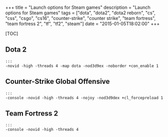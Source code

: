 +++
title = "Launch options for Steam games"
description = "Launch options for Steam games"
tags = ["dota", "dota2", "dota2 reborn", "cs", "css", "csgo", "cs16", "counter-strike", "counter strike", "team fortress", "team fortress 2", "tf", "tf2", "steam"]
date = "2015-01-05T18:02:00"
+++

[TOC]

## Dota 2

    :::
    -novid -high -threads 4 -map dota -nod3d9ex -noborder +con_enable 1

## Counter-Strike Global Offensive

    :::
    -console -novid -high -threads 4 -nojoy -nod3d9dex +cl_forcepreload 1

## Team Fortress 2

    :::
    -console -novid -high -threads 4
